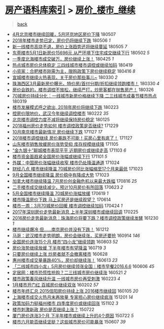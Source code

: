 [房产语料库索引](../../README.md)  > [房价_楼市_继续](房价_楼市_继续.md)
====
> [back](../README.md)

- [4月北京楼市继续回暖，5月环京地区房价下降](http://jkwz.applinzi.com/ittc/7100312358213911569.html#4%E6%9C%88%E5%8C%97%E4%BA%AC%E6%A5%BC%E5%B8%82%E7%BB%A7%E7%BB%AD%E5%9B%9E%E6%9A%96%EF%BC%8C5%E6%9C%88%E7%8E%AF%E4%BA%AC%E5%9C%B0%E5%8C%BA%E6%88%BF%E4%BB%B7%E4%B8%8B%E9%99%8D) 180507  
- [2018年楼市走势已定，房价仍将继续下跌](http://jkwz.applinzi.com/ittc/7100121400419550224.html#2018%E5%B9%B4%E6%A5%BC%E5%B8%82%E8%B5%B0%E5%8A%BF%E5%B7%B2%E5%AE%9A%EF%BC%8C%E6%88%BF%E4%BB%B7%E4%BB%8D%E5%B0%86%E7%BB%A7%E7%BB%AD%E4%B8%8B%E8%B7%8C) 180506 *1* 
- [新一线楼市高烧不退，房价上涨趋势还将继续蔓延](http://jkwz.applinzi.com/ittc/7099438453332902923.html#%E6%96%B0%E4%B8%80%E7%BA%BF%E6%A5%BC%E5%B8%82%E9%AB%98%E7%83%A7%E4%B8%8D%E9%80%80%EF%BC%8C%E6%88%BF%E4%BB%B7%E4%B8%8A%E6%B6%A8%E8%B6%8B%E5%8A%BF%E8%BF%98%E5%B0%86%E7%BB%A7%E7%BB%AD%E8%94%93%E5%BB%B6) 180505 *7* 
- [东莞楼市5月1日新房价15696元 从严环境下住宅成交继续下行](http://jkwz.applinzi.com/ittc/7098563521858241547.html#%E4%B8%9C%E8%8E%9E%E6%A5%BC%E5%B8%825%E6%9C%881%E6%97%A5%E6%96%B0%E6%88%BF%E4%BB%B715696%E5%85%83+%E4%BB%8E%E4%B8%A5%E7%8E%AF%E5%A2%83%E4%B8%8B%E4%BD%8F%E5%AE%85%E6%88%90%E4%BA%A4%E7%BB%A7%E7%BB%AD%E4%B8%8B%E8%A1%8C) 180502 *5* 
- [一季度北海楼市成交破万，房价继续上涨！](http://jkwz.applinzi.com/ittc/7095863757463094278.html#%E4%B8%80%E5%AD%A3%E5%BA%A6%E5%8C%97%E6%B5%B7%E6%A5%BC%E5%B8%82%E6%88%90%E4%BA%A4%E7%A0%B4%E4%B8%87%EF%BC%8C%E6%88%BF%E4%BB%B7%E7%BB%A7%E7%BB%AD%E4%B8%8A%E6%B6%A8%EF%BC%81) 180425 *1* 
- [热点城市房价总体稳定 三四线城市楼市调控或继续加码](http://jkwz.applinzi.com/ittc/7093727139134440454.html#%E7%83%AD%E7%82%B9%E5%9F%8E%E5%B8%82%E6%88%BF%E4%BB%B7%E6%80%BB%E4%BD%93%E7%A8%B3%E5%AE%9A+%E4%B8%89%E5%9B%9B%E7%BA%BF%E5%9F%8E%E5%B8%82%E6%A5%BC%E5%B8%82%E8%B0%83%E6%8E%A7%E6%88%96%E7%BB%A7%E7%BB%AD%E5%8A%A0%E7%A0%81) 180419  
- [小资家：合肥楼市刚需为主，限购政策下房价继续稳定](http://jkwz.applinzi.com/ittc/7092513769714615307.html#%E5%B0%8F%E8%B5%84%E5%AE%B6%EF%BC%9A%E5%90%88%E8%82%A5%E6%A5%BC%E5%B8%82%E5%88%9A%E9%9C%80%E4%B8%BA%E4%B8%BB%EF%BC%8C%E9%99%90%E8%B4%AD%E6%94%BF%E7%AD%96%E4%B8%8B%E6%88%BF%E4%BB%B7%E7%BB%A7%E7%BB%AD%E7%A8%B3%E5%AE%9A) 180416 *8* 
- [宣城楼市继续火热表现，关于房价那些事儿~](http://jkwz.applinzi.com/ittc/7086310249520956433.html#%E5%AE%A3%E5%9F%8E%E6%A5%BC%E5%B8%82%E7%BB%A7%E7%BB%AD%E7%81%AB%E7%83%AD%E8%A1%A8%E7%8E%B0%EF%BC%8C%E5%85%B3%E4%BA%8E%E6%88%BF%E4%BB%B7%E9%82%A3%E4%BA%9B%E4%BA%8B%E5%84%BF%7E) 180330 *2* 
- [珠海西区3月最新房价曝光，特价房/首付分期/折扣继续领跑楼市！](http://jkwz.applinzi.com/ittc/7086250944230851590.html#%E7%8F%A0%E6%B5%B7%E8%A5%BF%E5%8C%BA3%E6%9C%88%E6%9C%80%E6%96%B0%E6%88%BF%E4%BB%B7%E6%9B%9D%E5%85%89%EF%BC%8C%E7%89%B9%E4%BB%B7%E6%88%BF%2F%E9%A6%96%E4%BB%98%E5%88%86%E6%9C%9F%2F%E6%8A%98%E6%89%A3%E7%BB%A7%E7%BB%AD%E9%A2%86%E8%B7%91%E6%A5%BC%E5%B8%82%EF%BC%81) 180330 *4* 
- [房价会跌的，楼市调控不放松，继续严打，炒房客都在抛售房产！](http://jkwz.applinzi.com/ittc/7084571768788616203.html#%E6%88%BF%E4%BB%B7%E4%BC%9A%E8%B7%8C%E7%9A%84%EF%BC%8C%E6%A5%BC%E5%B8%82%E8%B0%83%E6%8E%A7%E4%B8%8D%E6%94%BE%E6%9D%BE%EF%BC%8C%E7%BB%A7%E7%BB%AD%E4%B8%A5%E6%89%93%EF%BC%8C%E7%82%92%E6%88%BF%E5%AE%A2%E9%83%BD%E5%9C%A8%E6%8A%9B%E5%94%AE%E6%88%BF%E4%BA%A7%EF%BC%81) 180326  
- [70城房价持续分化：一线城市新房价格继续下降 二三线城市成春节楼市热点](http://jkwz.applinzi.com/ittc/7082280848797991946.html#70%E5%9F%8E%E6%88%BF%E4%BB%B7%E6%8C%81%E7%BB%AD%E5%88%86%E5%8C%96%EF%BC%9A%E4%B8%80%E7%BA%BF%E5%9F%8E%E5%B8%82%E6%96%B0%E6%88%BF%E4%BB%B7%E6%A0%BC%E7%BB%A7%E7%BB%AD%E4%B8%8B%E9%99%8D+%E4%BA%8C%E4%B8%89%E7%BA%BF%E5%9F%8E%E5%B8%82%E6%88%90%E6%98%A5%E8%8A%82%E6%A5%BC%E5%B8%82%E7%83%AD%E7%82%B9) 180319  
- [楼市发展模式呼之欲出, 2018年房价将继续下跌](http://jkwz.applinzi.com/ittc/7073410244141384710.html#%E6%A5%BC%E5%B8%82%E5%8F%91%E5%B1%95%E6%A8%A1%E5%BC%8F%E5%91%BC%E4%B9%8B%E6%AC%B2%E5%87%BA%2C+2018%E5%B9%B4%E6%88%BF%E4%BB%B7%E5%B0%86%E7%BB%A7%E7%BB%AD%E4%B8%8B%E8%B7%8C) 180223  
- [控房价限地价，武汉今年继续调控楼市](http://jkwz.applinzi.com/ittc/7073033688118199312.html#%E6%8E%A7%E6%88%BF%E4%BB%B7%E9%99%90%E5%9C%B0%E4%BB%B7%EF%BC%8C%E6%AD%A6%E6%B1%89%E4%BB%8A%E5%B9%B4%E7%BB%A7%E7%BB%AD%E8%B0%83%E6%8E%A7%E6%A5%BC%E5%B8%82) 180222 *35* 
- [北京楼市调控力度不减将继续保持房价稳定](http://jkwz.applinzi.com/ittc/7062443735407657994.html#%E5%8C%97%E4%BA%AC%E6%A5%BC%E5%B8%82%E8%B0%83%E6%8E%A7%E5%8A%9B%E5%BA%A6%E4%B8%8D%E5%87%8F%E5%B0%86%E7%BB%A7%E7%BB%AD%E4%BF%9D%E6%8C%81%E6%88%BF%E4%BB%B7%E7%A8%B3%E5%AE%9A) 180125  
- [2018福州房价走势如何 楼市调控政策是否继续?](http://jkwz.applinzi.com/ittc/7052467317248623632.html#2018%E7%A6%8F%E5%B7%9E%E6%88%BF%E4%BB%B7%E8%B5%B0%E5%8A%BF%E5%A6%82%E4%BD%95+%E6%A5%BC%E5%B8%82%E8%B0%83%E6%8E%A7%E6%94%BF%E7%AD%96%E6%98%AF%E5%90%A6%E7%BB%A7%E7%BB%AD%3F) 171229  
- [10月南京楼市最新情况 房价继续下跌](http://jkwz.applinzi.com/ittc/7040592605363045393.html#10%E6%9C%88%E5%8D%97%E4%BA%AC%E6%A5%BC%E5%B8%82%E6%9C%80%E6%96%B0%E6%83%85%E5%86%B5+%E6%88%BF%E4%BB%B7%E7%BB%A7%E7%BB%AD%E4%B8%8B%E8%B7%8C) 171127 *17* 
- [2018楼市调控继续 房价暴跌不可能！买房心里有底了！](http://jkwz.applinzi.com/ittc/7040404797985915920.html#2018%E6%A5%BC%E5%B8%82%E8%B0%83%E6%8E%A7%E7%BB%A7%E7%BB%AD+%E6%88%BF%E4%BB%B7%E6%9A%B4%E8%B7%8C%E4%B8%8D%E5%8F%AF%E8%83%BD%EF%BC%81%E4%B9%B0%E6%88%BF%E5%BF%83%E9%87%8C%E6%9C%89%E5%BA%95%E4%BA%86%EF%BC%81) 171127  
- [山东楼市销售放缓房价涨势受抑 库存规模继续降](http://jkwz.applinzi.com/ittc/7032453750483059728.html#%E5%B1%B1%E4%B8%9C%E6%A5%BC%E5%B8%82%E9%94%80%E5%94%AE%E6%94%BE%E7%BC%93%E6%88%BF%E4%BB%B7%E6%B6%A8%E5%8A%BF%E5%8F%97%E6%8A%91+%E5%BA%93%E5%AD%98%E8%A7%84%E6%A8%A1%E7%BB%A7%E7%BB%AD%E9%99%8D) 171105  
- [“金九银十”聊城楼市表现平平 近期房价或继续走高](http://jkwz.applinzi.com/ittc/7031671209291416593.html#%E2%80%9C%E9%87%91%E4%B9%9D%E9%93%B6%E5%8D%81%E2%80%9D%E8%81%8A%E5%9F%8E%E6%A5%BC%E5%B8%82%E8%A1%A8%E7%8E%B0%E5%B9%B3%E5%B9%B3+%E8%BF%91%E6%9C%9F%E6%88%BF%E4%BB%B7%E6%88%96%E7%BB%A7%E7%BB%AD%E8%B5%B0%E9%AB%98) 171103 *6* 
- [楼市资金面趋紧全国房价涨幅或继续下行](http://jkwz.applinzi.com/ittc/7030793556816561169.html#%E6%A5%BC%E5%B8%82%E8%B5%84%E9%87%91%E9%9D%A2%E8%B6%8B%E7%B4%A7%E5%85%A8%E5%9B%BD%E6%88%BF%E4%BB%B7%E6%B6%A8%E5%B9%85%E6%88%96%E7%BB%A7%E7%BB%AD%E4%B8%8B%E8%A1%8C) 171101 *5* 
- [外媒：中国房价涨幅继续收窄 楼市仍处降温通道](http://jkwz.applinzi.com/ittc/7027964233155871760.html#%E5%A4%96%E5%AA%92%EF%BC%9A%E4%B8%AD%E5%9B%BD%E6%88%BF%E4%BB%B7%E6%B6%A8%E5%B9%85%E7%BB%A7%E7%BB%AD%E6%94%B6%E7%AA%84+%E6%A5%BC%E5%B8%82%E4%BB%8D%E5%A4%84%E9%99%8D%E6%B8%A9%E9%80%9A%E9%81%93) 171024  
- [财经八点 楼市继续降温 70城房价同比涨幅缩至17个月来最低](http://jkwz.applinzi.com/ittc/7027717393005151249.html#%E8%B4%A2%E7%BB%8F%E5%85%AB%E7%82%B9+%E6%A5%BC%E5%B8%82%E7%BB%A7%E7%BB%AD%E9%99%8D%E6%B8%A9+70%E5%9F%8E%E6%88%BF%E4%BB%B7%E5%90%8C%E6%AF%94%E6%B6%A8%E5%B9%85%E7%BC%A9%E8%87%B317%E4%B8%AA%E6%9C%88%E6%9D%A5%E6%9C%80%E4%BD%8E) 171023  
- [9月全国楼市继续降温 房价稳中有降成大势](http://jkwz.applinzi.com/ittc/7027684910490453008.html#9%E6%9C%88%E5%85%A8%E5%9B%BD%E6%A5%BC%E5%B8%82%E7%BB%A7%E7%BB%AD%E9%99%8D%E6%B8%A9+%E6%88%BF%E4%BB%B7%E7%A8%B3%E4%B8%AD%E6%9C%89%E9%99%8D%E6%88%90%E5%A4%A7%E5%8A%BF) 171023  
- [加拿大楼市继续降温 7月房价创金融危机以来最大跌幅](http://jkwz.applinzi.com/ittc/7002341401222972433.html#%E5%8A%A0%E6%8B%BF%E5%A4%A7%E6%A5%BC%E5%B8%82%E7%BB%A7%E7%BB%AD%E9%99%8D%E6%B8%A9+7%E6%9C%88%E6%88%BF%E4%BB%B7%E5%88%9B%E9%87%91%E8%9E%8D%E5%8D%B1%E6%9C%BA%E4%BB%A5%E6%9D%A5%E6%9C%80%E5%A4%A7%E8%B7%8C%E5%B9%85) 170816 *25* 
- [二手楼市成交继续减少，预计10月房价有所回落](http://jkwz.applinzi.com/ittc/6982351680594002949.html#%E4%BA%8C%E6%89%8B%E6%A5%BC%E5%B8%82%E6%88%90%E4%BA%A4%E7%BB%A7%E7%BB%AD%E5%87%8F%E5%B0%91%EF%BC%8C%E9%A2%84%E8%AE%A110%E6%9C%88%E6%88%BF%E4%BB%B7%E6%9C%89%E6%89%80%E5%9B%9E%E8%90%BD) 170623 *2* 
- [5月全国楼市继续降温 70城房价涨幅放缓](http://jkwz.applinzi.com/ittc/6980893385752577028.html#5%E6%9C%88%E5%85%A8%E5%9B%BD%E6%A5%BC%E5%B8%82%E7%BB%A7%E7%BB%AD%E9%99%8D%E6%B8%A9+70%E5%9F%8E%E6%88%BF%E4%BB%B7%E6%B6%A8%E5%B9%85%E6%94%BE%E7%BC%93) 170619 *1* 
- [楼市降温房价下跌 马上买房还是继续观望？](http://jkwz.applinzi.com/ittc/6978988675143566341.html#%E6%A5%BC%E5%B8%82%E9%99%8D%E6%B8%A9%E6%88%BF%E4%BB%B7%E4%B8%8B%E8%B7%8C+%E9%A9%AC%E4%B8%8A%E4%B9%B0%E6%88%BF%E8%BF%98%E6%98%AF%E7%BB%A7%E7%BB%AD%E8%A7%82%E6%9C%9B%EF%BC%9F) 170614  
- [楼市一周：3月70城房价回暖 楼市调控继续加码](http://jkwz.applinzi.com/ittc/6960045680969122820.html#%E6%A5%BC%E5%B8%82%E4%B8%80%E5%91%A8%EF%BC%9A3%E6%9C%8870%E5%9F%8E%E6%88%BF%E4%BB%B7%E5%9B%9E%E6%9A%96+%E6%A5%BC%E5%B8%82%E8%B0%83%E6%8E%A7%E7%BB%A7%E7%BB%AD%E5%8A%A0%E7%A0%81) 170424 *1* 
- [2017年深圳房价走势最新消息 上半年深圳楼市或继续回调](http://jkwz.applinzi.com/ittc/6938485357321651204.html#2017%E5%B9%B4%E6%B7%B1%E5%9C%B3%E6%88%BF%E4%BB%B7%E8%B5%B0%E5%8A%BF%E6%9C%80%E6%96%B0%E6%B6%88%E6%81%AF+%E4%B8%8A%E5%8D%8A%E5%B9%B4%E6%B7%B1%E5%9C%B3%E6%A5%BC%E5%B8%82%E6%88%96%E7%BB%A7%E7%BB%AD%E5%9B%9E%E8%B0%83) 170225  
- [2016房价走势最新消息：珠海房价将要下跌？楼市调控政策继续发酵](http://jkwz.applinzi.com/ittc/6917460415331435524.html#2016%E6%88%BF%E4%BB%B7%E8%B5%B0%E5%8A%BF%E6%9C%80%E6%96%B0%E6%B6%88%E6%81%AF%EF%BC%9A%E7%8F%A0%E6%B5%B7%E6%88%BF%E4%BB%B7%E5%B0%86%E8%A6%81%E4%B8%8B%E8%B7%8C%EF%BC%9F%E6%A5%BC%E5%B8%82%E8%B0%83%E6%8E%A7%E6%94%BF%E7%AD%96%E7%BB%A7%E7%BB%AD%E5%8F%91%E9%85%B5) 161230 *1* 
- [楼市继续爆冷 但……南京房价并没有下跌！](http://jkwz.applinzi.com/ittc/6910768979252872197.html#%E6%A5%BC%E5%B8%82%E7%BB%A7%E7%BB%AD%E7%88%86%E5%86%B7+%E4%BD%86%E2%80%A6%E2%80%A6%E5%8D%97%E4%BA%AC%E6%88%BF%E4%BB%B7%E5%B9%B6%E6%B2%A1%E6%9C%89%E4%B8%8B%E8%B7%8C%EF%BC%81) 161212  
- [马哥：武汉楼市走势明朗，房价会继续涨，买房还要抢](http://jkwz.applinzi.com/ittc/6877692806491014148.html#%E9%A9%AC%E5%93%A5%EF%BC%9A%E6%AD%A6%E6%B1%89%E6%A5%BC%E5%B8%82%E8%B5%B0%E5%8A%BF%E6%98%8E%E6%9C%97%EF%BC%8C%E6%88%BF%E4%BB%B7%E4%BC%9A%E7%BB%A7%E7%BB%AD%E6%B6%A8%EF%BC%8C%E4%B9%B0%E6%88%BF%E8%BF%98%E8%A6%81%E6%8A%A2) 160914 *146* 
- [全国房价连涨15个月 楼市“四小龙”继续领跑](http://jkwz.applinzi.com/ittc/6862142907720664069.html#%E5%85%A8%E5%9B%BD%E6%88%BF%E4%BB%B7%E8%BF%9E%E6%B6%A815%E4%B8%AA%E6%9C%88+%E6%A5%BC%E5%B8%82%E2%80%9C%E5%9B%9B%E5%B0%8F%E9%BE%99%E2%80%9D%E7%BB%A7%E7%BB%AD%E9%A2%86%E8%B7%91) 160803 *52* 
- [房价涨势继续放缓 下半年楼市有望降温](http://jkwz.applinzi.com/ittc/6856585314302428164.html#%E6%88%BF%E4%BB%B7%E6%B6%A8%E5%8A%BF%E7%BB%A7%E7%BB%AD%E6%94%BE%E7%BC%93+%E4%B8%8B%E5%8D%8A%E5%B9%B4%E6%A5%BC%E5%B8%82%E6%9C%89%E6%9C%9B%E9%99%8D%E6%B8%A9) 160719 *3* 
- [只要房价继续上涨 炒房者就不会撤离楼市](http://jkwz.applinzi.com/ittc/6848568845182436356.html#%E5%8F%AA%E8%A6%81%E6%88%BF%E4%BB%B7%E7%BB%A7%E7%BB%AD%E4%B8%8A%E6%B6%A8+%E7%82%92%E6%88%BF%E8%80%85%E5%B0%B1%E4%B8%8D%E4%BC%9A%E6%92%A4%E7%A6%BB%E6%A5%BC%E5%B8%82) 160628  
- [惠州楼市成交量暴跌40%，房价却继续涨！](http://jkwz.applinzi.com/ittc/6843273882181829636.html#%E6%83%A0%E5%B7%9E%E6%A5%BC%E5%B8%82%E6%88%90%E4%BA%A4%E9%87%8F%E6%9A%B4%E8%B7%8C40%25%EF%BC%8C%E6%88%BF%E4%BB%B7%E5%8D%B4%E7%BB%A7%E7%BB%AD%E6%B6%A8%EF%BC%81) 160613 *23* 
- [「二线城市四小龙」5月房价继续领涨全国︱楼市早餐2016.6.6](http://jkwz.applinzi.com/ittc/6840489290601350149.html#%E3%80%8C%E4%BA%8C%E7%BA%BF%E5%9F%8E%E5%B8%82%E5%9B%9B%E5%B0%8F%E9%BE%99%E3%80%8D5%E6%9C%88%E6%88%BF%E4%BB%B7%E7%BB%A7%E7%BB%AD%E9%A2%86%E6%B6%A8%E5%85%A8%E5%9B%BD%EF%B8%B1%E6%A5%BC%E5%B8%82%E6%97%A9%E9%A4%902016.6.6) 160606 *45* 
- [定居网：楼市恐慌性抢购？二三线城市房价继续涨](http://jkwz.applinzi.com/ittc/6834674798839727108.html#%E5%AE%9A%E5%B1%85%E7%BD%91%EF%BC%9A%E6%A5%BC%E5%B8%82%E6%81%90%E6%85%8C%E6%80%A7%E6%8A%A2%E8%B4%AD%EF%BC%9F%E4%BA%8C%E4%B8%89%E7%BA%BF%E5%9F%8E%E5%B8%82%E6%88%BF%E4%BB%B7%E7%BB%A7%E7%BB%AD%E6%B6%A8) 160521 *2* 
- [楼市政策春风继续升温 一线城市房价再受刺激](http://jkwz.applinzi.com/ittc/6802003086121894916.html#%E6%A5%BC%E5%B8%82%E6%94%BF%E7%AD%96%E6%98%A5%E9%A3%8E%E7%BB%A7%E7%BB%AD%E5%8D%87%E6%B8%A9+%E4%B8%80%E7%BA%BF%E5%9F%8E%E5%B8%82%E6%88%BF%E4%BB%B7%E5%86%8D%E5%8F%97%E5%88%BA%E6%BF%80) 160223 *4* 
- [1月楼市开门红 百城房价继续双涨](http://jkwz.applinzi.com/ittc/6794061412041229317.html#1%E6%9C%88%E6%A5%BC%E5%B8%82%E5%BC%80%E9%97%A8%E7%BA%A2+%E7%99%BE%E5%9F%8E%E6%88%BF%E4%BB%B7%E7%BB%A7%E7%BB%AD%E5%8F%8C%E6%B6%A8) 160202 *57* 
- [楼市年终汇总  2015信阳房价持续上涨 2016楼市继续回](http://jkwz.applinzi.com/ittc/6783861097052505092.html#%E6%A5%BC%E5%B8%82%E5%B9%B4%E7%BB%88%E6%B1%87%E6%80%BB++2015%E4%BF%A1%E9%98%B3%E6%88%BF%E4%BB%B7%E6%8C%81%E7%BB%AD%E4%B8%8A%E6%B6%A8+2016%E6%A5%BC%E5%B8%82%E7%BB%A7%E7%BB%AD%E5%9B%9E) 160105 *20* 
- [上海楼市成交火热月末再放量 专家担心房价继续疯涨](http://jkwz.applinzi.com/ittc/6770784270817952773.html#%E4%B8%8A%E6%B5%B7%E6%A5%BC%E5%B8%82%E6%88%90%E4%BA%A4%E7%81%AB%E7%83%AD%E6%9C%88%E6%9C%AB%E5%86%8D%E6%94%BE%E9%87%8F+%E4%B8%93%E5%AE%B6%E6%8B%85%E5%BF%83%E6%88%BF%E4%BB%B7%E7%BB%A7%E7%BB%AD%E7%96%AF%E6%B6%A8) 151201 *14* 
- [政策加码力挺福州楼市 四季度房价或继续回涨](http://jkwz.applinzi.com/ittc/6760094897325212676.html#%E6%94%BF%E7%AD%96%E5%8A%A0%E7%A0%81%E5%8A%9B%E6%8C%BA%E7%A6%8F%E5%B7%9E%E6%A5%BC%E5%B8%82+%E5%9B%9B%E5%AD%A3%E5%BA%A6%E6%88%BF%E4%BB%B7%E6%88%96%E7%BB%A7%E7%BB%AD%E5%9B%9E%E6%B6%A8) 151102 *3* 
- [楼市刺激新政 房价是否继续上涨？](http://jkwz.applinzi.com/ittc/547650614980771061.html#%E6%A5%BC%E5%B8%82%E5%88%BA%E6%BF%80%E6%96%B0%E6%94%BF+%E6%88%BF%E4%BB%B7%E6%98%AF%E5%90%A6%E7%BB%A7%E7%BB%AD%E4%B8%8A%E6%B6%A8%EF%BC%9F) 150722  
- [厦门房价连涨3个月 下半年楼市或继续上升的4个原因](http://jkwz.applinzi.com/ittc/547650614933641024.html#%E5%8E%A6%E9%97%A8%E6%88%BF%E4%BB%B7%E8%BF%9E%E6%B6%A83%E4%B8%AA%E6%9C%88+%E4%B8%8B%E5%8D%8A%E5%B9%B4%E6%A5%BC%E5%B8%82%E6%88%96%E7%BB%A7%E7%BB%AD%E4%B8%8A%E5%8D%87%E7%9A%844%E4%B8%AA%E5%8E%9F%E5%9B%A0) 150722 *5* 
- [楼市六月能否继续坚挺？这些城市房价可能暴涨](http://jkwz.applinzi.com/ittc/547650611418171024.html#%E6%A5%BC%E5%B8%82%E5%85%AD%E6%9C%88%E8%83%BD%E5%90%A6%E7%BB%A7%E7%BB%AD%E5%9D%9A%E6%8C%BA%EF%BC%9F%E8%BF%99%E4%BA%9B%E5%9F%8E%E5%B8%82%E6%88%BF%E4%BB%B7%E5%8F%AF%E8%83%BD%E6%9A%B4%E6%B6%A8) 150607 *39* 
